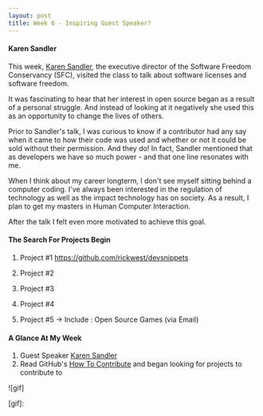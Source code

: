 ```yaml
---
layout: post
title: Week 6 - Inspiring Guest Speaker?
---
```



#### Karen Sandler
This week, [Karen Sandler], the executive director of the Software Freedom Conservancy (SFC), visited the class to talk about software licenses and software freedom.

It was fascinating to hear that her interest in open source began as a result of a personal struggle. And instead of looking at it negatively
she used this as an opportunity to change the lives of others. 

Prior to Sandler's talk, I was curious to know if a contributor had any say when it came to how their code was used and whether or not it could be sold without their permission. And they do! In fact, Sandler mentioned that as developers we have so much power - and that one line resonates with me.

When I think about my career longterm, I don't see myself sitting behind a computer coding. I've always been interested in the regulation of technology as well as the impact technology has on society. As a result, I plan to get my masters in Human Computer Interaction. 

After the talk I felt even more motivated to achieve this goal.



#### The Search For Projects Begin
<!-- I will provide suggestions for where and how to look. In this week's blog, write about which projects you looked at, why you rejected them, which are still possible, and which look good to you. Treat your blog like a diary this week. -->
1. Project #1 
https://github.com/rickwest/devsnippets

2. Project #2

3. Project #3


4. Project #4


5. Project #5
-> Include : Open Source Games (via Email)


#### A Glance At My Week
1. Guest Speaker [Karen Sandler]
2. Read GitHub's [How To Contribute] and began looking for projects to contribute to


![gif]


[Karen Sandler]:https://en.wikipedia.org/wiki/Karen_Sandler
[The Ehics of AI: Can Algorithms Descriminate?]:https://algorithmicbiasclass.wordpress.com/



[How To Contribute]:https://opensource.guide/how-to-contribute/#how-to-submit-a-contribution
[Project Evaluation]:http://www.compsci.hunter.cuny.edu/~sweiss/course_materials/csci395.86/activities_f19/project_evaluation_activity.pdf
[gif]: